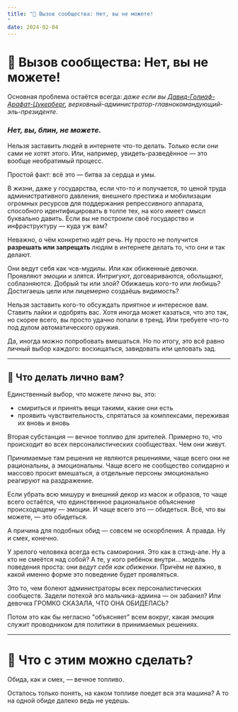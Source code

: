 ```yaml
---
title: "🚫 Вызов сообщества: Нет, вы не можете!"
date: 2024-02-04
---
```


# 🚫 Вызов сообщества: Нет, вы не можете!

Основная проблема остаётся всегда: *даже если вы [Давид-Голиаф-Арафат-Цукерберг](https://www.litres.ru/book/viktor-pelevin/snuff-2547755/citata/2526d27c9d7611e7b55b002590591206), верховный-администратор-главнокомандующий-эль-президенте*.

### *Нет, вы, блин, не можете.*

Нельзя заставить людей в интернете что-то делать. Только если они сами не хотят этого. 
Или, например, увидеть-разведённое — это вообще необратимый процесс.

Простой факт: всё это — битва за сердца и умы.

В жизни, даже у государства, если что-то и получается, то ценой труда административного давления, внешнего престижа и мобилизации огромных ресурсов для поддержания репрессивного аппарата, способного идентифицировать в толпе тех, на кого имеет смысл буквально давить. Если вы не построили своё государство и инфраструктуру — куда уж вам?

Неважно, о чём конкретно идёт речь. Ну просто не получится **разрешать или запрещать** людям в интернете делать то, что они и так делают.

Они ведут себя как чсв-мудилы. Или как обиженные девочки. Проявляют эмоции и злятся. Интригуют, договариваются, обольщают, соблазняются. Добрый ты или злой? Обижаешь кого-то или любишь? Достигаешь цели или лицемерно создаёшь видимость?

Нельзя заставить кого-то обсуждать приятное и интересное вам. 
Ставить лайки и одобрять вас. 
Хотя иногда может казаться, что это так, но скорее всего, вы просто удачно попали в тренд. 
Или требуете что-то под дулом автоматического оружия.

Да, иногда можно попробовать вмешаться. Но по итогу, это всё равно личный выбор каждого: восхищаться, завидовать или целовать зад.

---

## 🧠 Что делать лично вам?

Единственный выбор, что можете лично вы, это:
- смириться и принять вещи такими, какие они есть
- проявить чувствительность, спрятаться за комплексами, переживая их вновь и вновь

Вторая субстанция — вечное топливо для зрителей. Примерно то, что происходит во всех персоналистических сообществах. Чем они живут.

Принимаемые там решения не являются решениями, чаще всего они не рациональны, а эмоциональны. Чаще всего не сообщество солидарно и массово просит вмешаться, а отдельные персоны эмоционально реагируют на раздражение.

Если убрать всю мишуру и внешний декор из масок и образов, то чаще всего остаётся, что единственное рациональное объяснение происходящему — эмоции. И чаще всего это — обидеться. Всё, что вы можете, — это обидеться.

А причина для подобных обид — совсем не оскорбления. А правда. Ну и смех, конечно.

У зрелого человека всегда есть самоирония. Это как в стэнд-апе. Ну а кто не смеётся над собой?
А те, у кого ребёнок внутри... модель поведения проста: они *ведут себя как обиженки*. Причём не важно, в какой именно форме это поведение будет проявляться.

Это то, чем болеют администраторы всех персоналистических сообществ. Задели потехой эго мальчика-админа — он забанил? Или девочка ГРОМКО СКАЗАЛА, ЧТО ОНА ОБИДЕЛАСЬ?

Потом это как бы негласно "объясняет" всем вокруг, какая эмоция служит проводником для политики в принимаемых решениях.

---

# 🔧 Что с этим можно сделать?

Обида, как и смех, — вечное топливо.

Осталось только понять, на каком топливе поедет вся эта машина? А то на одной обиде далеко ведь не уедешь.



